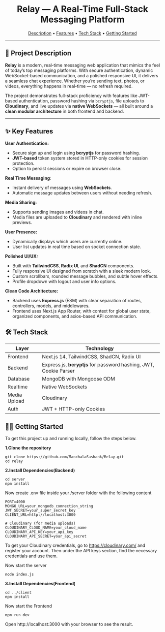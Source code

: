 <h1 align="center"> Relay — A Real-Time Full-Stack Messaging Platform</h1>

<p align="center">
  <a href="#project-description">Description</a> • 
  <a href="#key-features">Features</a> • 
  <a href="#tech-stack">Tech Stack</a> • 
  <a href="#getting-started">Getting Started</a>
</p>

---

## 🚀 Project Description

**Relay** is a modern, real-time messaging web application that mimics the feel of today’s top messaging platforms. With secure authentication, dynamic WebSocket-based communication, and a polished responsive UI, it delivers a seamless chat experience. Whether you’re sending text, photos, or videos, everything happens in real-time — no refresh required.

The project demonstrates full-stack proficiency with features like JWT-based authentication, password hashing via `bcryptjs`, file uploads to **Cloudinary**, and live updates via **native WebSockets** — all built around a **clean modular architecture** in both frontend and backend.

---
## ✨ Key Features

**User Authentication:**

*   Secure sign up and login using **bcryptjs** for password hashing.
*   **JWT-based** token system stored in HTTP-only cookies for session protection.
*   Option to persist sessions or expire on browser close.

**Real Time Messaging**:

*   Instant delivery of messages using **WebSockets**.
*   Automatic message updates between users without needing refresh.

**Media Sharing:**

*   Supports sending images and videos in chat.
*   Media files are uploaded to **Cloudinary** and rendered with inline previews.

**User Presence:**

*   Dynamically displays which users are currently online.
*   User list updates in real time based on socket connection state.

**Polished UI/UX:**

*   Built with **TailwindCSS**, **Radix UI**, and **ShadCN** components.
*   Fully responsive UI designed from scratch with a sleek modern look.
*   Custom scrollbars, rounded message bubbles, and subtle hover effects.
*   Profile dropdown with logout and user info options.

**Clean Code Architecture:**

*   Backend uses **Express.js** (ESM) with clear separation of routes, controllers, models, and middlewares.
*   Frontend uses Next.js App Router, with context for global user state, organized components, and axios-based API communication.

##  🛠 Tech Stack

| Layer        | Technology                                  |
| ------------ | ------------------------------------------- |
| Frontend     | Next.js 14, TailwindCSS, ShadCN, Radix UI   |
| Backend      | Express.js, **bcryptjs** for password hashing, JWT, Cookie Parser |
| Database     | MongoDB with Mongoose ODM                   |
| Realtime     | Native WebSockets                           |
| Media Upload | Cloudinary                                  |
| Auth         | JWT + HTTP-only Cookies                     |

## 🧑‍💻 Getting Started

To get this project up and running locally, follow the steps below.

**1.Clone the repository**
```
git clone https://github.com/ManchalaSashank/Relay.git
cd relay
```

**2.Install Dependencies(Backend)**
```
cd server
npm install
```
Now create .env file inside your /server folder with the following content
```
PORT=4000  
MONGO_URL=your_mongodb_connection_string
JWT_SECRET=your_super_secret_key
CLIENT_URL=http://localhost:3000

# Cloudinary (for media uploads)
CLOUDINARY_CLOUD_NAME=your_cloud_name
CLOUDINARY_API_KEY=your_api_key
CLOUDINARY_API_SECRET=your_api_secret
```
To get your Cloudinary credentials, go to https://cloudinary.com/ and register your account.
Then under the API keys section, find the necessary credentials and use them.

Now start the server
```
node index.js
```

**3.Install Dependencies(Frontend)**
```
cd ../client
npm install
```
Now start the Frontend
```
npm run dev
```
Open http://localhost:3000 with your browser to see the result.


